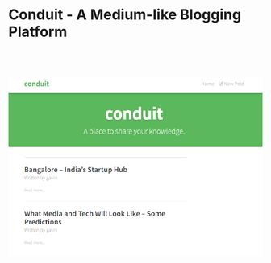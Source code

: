 # Conduit - A Medium-like Blogging Platform

<h1 align="center">
  <br>
  <img src="https://github.com/gavin-crowley/Medium-Clone/blob/main/ninja-conduit/assets/conduit.PNG" alt="Conduit" />
</h1>
